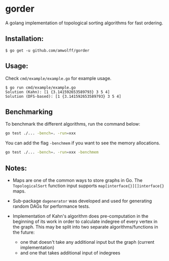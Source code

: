 # gorder

A golang implementation of topological sorting algorithms for fast ordering.

## Installation:

`$ go get -u github.com/amwolff/gorder`

## Usage:

Check `cmd/example/example.go` for example usage.

```
$ go run cmd/example/example.go
Solution (Kahn): [1 {3.141592653589793} 3 5 4]
Solution (DFS-based): [1 {3.141592653589793} 3 5 4]
```

## Benchmarking

To benchmark the different algorithms, run the command below:

```sh
go test ./... -bench=. -run=xxx
```
You can add the flag `-benchmem` if you want to see the memory allocations.
```sh
go test ./... -bench=. -run=xxx -benchmem
```


## Notes:

* Maps are one of the common ways to store graphs in Go. The `TopologicalSort` function input supports `map[interface{}][]interface{}` maps.

* Sub-package `dagenerator` was developed and used for generating random DAGs for performance tests.

* Implementation of Kahn's algorithm does pre-computation in the beginning of its work in order to calculate indegree of every vertex in the graph. This may be split into two separate algorithms/functions in the future:
    - one that doesn't take any additional input but the graph (current implementation)
    - and one that takes additional input of indegrees
